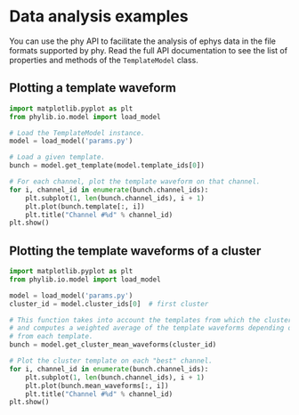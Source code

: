 # Data analysis examples

You can use the phy API to facilitate the analysis of ephys data in the file formats supported by phy. Read the full API documentation to see the list of properties and methods of the `TemplateModel` class.


## Plotting a template waveform


```python
import matplotlib.pyplot as plt
from phylib.io.model import load_model

# Load the TemplateModel instance.
model = load_model('params.py')

# Load a given template.
bunch = model.get_template(model.template_ids[0])

# For each channel, plot the template waveform on that channel.
for i, channel_id in enumerate(bunch.channel_ids):
    plt.subplot(1, len(bunch.channel_ids), i + 1)
    plt.plot(bunch.template[:, i])
    plt.title("Channel #%d" % channel_id)
plt.show()
```


## Plotting the template waveforms of a cluster

```python
import matplotlib.pyplot as plt
from phylib.io.model import load_model

model = load_model('params.py')
cluster_id = model.cluster_ids[0]  # first cluster

# This function takes into account the templates from which the cluster stems from,
# and computes a weighted average of the template waveforms depending on the number of spikes
# from each template.
bunch = model.get_cluster_mean_waveforms(cluster_id)

# Plot the cluster template on each "best" channel.
for i, channel_id in enumerate(bunch.channel_ids):
    plt.subplot(1, len(bunch.channel_ids), i + 1)
    plt.plot(bunch.mean_waveforms[:, i])
    plt.title("Channel #%d" % channel_id)
plt.show()
```
